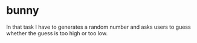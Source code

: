 # bunny
In that task I have to generates a random number and asks users to guess whether the guess is too high or too low.
